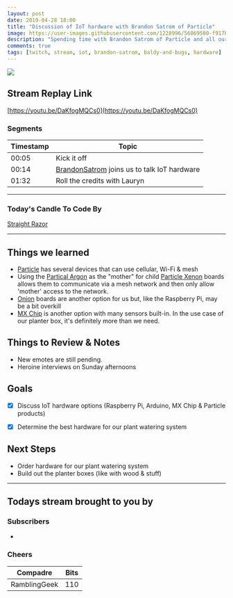 ```yaml
---
layout: post
date: 2019-04-28 18:00
title: "Discussion of IoT hardware with Brandon Satrom of Particle"
image: https://user-images.githubusercontent.com/1228996/56869580-f917b680-69c7-11e9-8fc8-dabaf8b7d690.png
description: "Spending time with Brandon Satrom of Particle and all our kids discussing IoT hardware.  Various devices out there and their pros/cons."
comments: true
tags: [twitch, stream, iot, brandon-satrom, baldy-and-bugs, hardware]
---
```


<img src="{{page.image}}"/>

## Stream Replay Link

[https://youtu.be/DaKfogMQCs0](https://youtu.be/DaKfogMQCs0)

<!--more-->

### Segments

Timestamp | Topic
--- | ---
00:05 | Kick it off
00:14 | [BrandonSatrom](https://github.com/bsatrom) joins us to talk IoT hardware
01:32 | Roll the credits with Lauryn


---

### Today's Candle To Code By

[Straight Razor](https://amzn.to/2IHHPNJ)


---

## Things we learned

- [Particle](https://www.particle.io) has several devices that can use cellular, Wi-Fi & mesh
- Using the [Partical Argon](https://store.particle.io/products/argon-kit) as the "mother" for child [Particle Xenon](https://store.particle.io/products/xenon-kit) boards allows them to communicate via a mesh network and then only allow 'mother' access to the network.
- [Onion](https://onion.io/) boards are another option for us but, like the Raspberry Pi, may be a bit overkill
- [MX Chip](https://microsoft.github.io/azure-iot-developer-kit/) is another option with many sensors built-in.  In the use case of our planter box, it's definitely more than we need.


## Things to Review & Notes

- New emotes are still pending.
- Heroine interviews on Sunday afternoons


## Goals

- [x] Discuss IoT hardware options (Raspberry Pi, Arduino, MX Chip & Particle products)
- [x] Determine the best hardware for our plant watering system


## Next Steps

- Order hardware for our plant watering system
- Build out the planter boxes (like with wood & stuff)

---

## Todays stream brought to you by

### Subscribers

- 

### Cheers

| Compadre | Bits
| --- | ---
| RamblingGeek | 110
